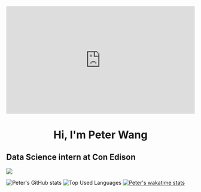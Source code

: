 <div style="width:100%;height:0;padding-bottom:57%;position:relative;"><iframe src="https://giphy.com/embed/AFdcYElkoNAUE" width="100%" height="100%" style="position:absolute" frameBorder="0" class="giphy-embed" allowFullScreen></iframe></div>

<h1 align="center">Hi, I'm Peter Wang</h1>
<h2 aligh="center"> Data Science intern at Con Edison</h2><img src="https://th.bing.com/th/id/R.16df32acdc513529c1445c7ee9bc596a?rik=DwAAa3FR0HQb8A&pid=ImgRaw&r=0">

![Peter's GitHub stats](https://github-readme-stats.vercel.app/api?username=itspetah&show_icons=true&theme=tokyonight&rank_icon=github)
![Top Used Languages](https://github-readme-stats.vercel.app/api/top-langs/?username=itspetah&langs_count=8)
[![Peter's wakatime stats](https://github-readme-stats.vercel.app/api/wakatime?username=itspetah)](https://github.com/itspetah/github-readme-stats)


<!---
itspetah/itspetah is a ✨ special ✨ repository because its `README.md` (this file) appears on your GitHub profile.
You can click the Preview link to take a look at your changes.
--->
